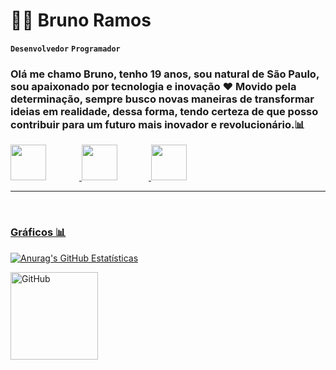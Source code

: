 # 👩‍💻 Bruno Ramos

**`Desenvolvedor`** **`Programador`**
### Olá me chamo Bruno, tenho 19 anos, sou natural de São Paulo, sou apaixonado por tecnologia e inovação ❤️ Movido pela determinação, sempre busco novas maneiras de transformar ideias em realidade, dessa forma, tendo certeza de que posso contribuir para um futuro mais inovador e revolucionário.📊



<a href="mailto:brunoramoss296@gmail.com">
     <img src="https://images.icon-icons.com/2631/PNG/96/gmail_new_logo_icon_159149.png" alt=""
   style="width: 57px; margin-right: 53px; hight: 23px;"
    />


<a href="https://www.linkedin.com/in/bruno-ramos-739b35284/">
     <img src="https://cdn-icons-png.flaticon.com/128/3621/3621447.png" alt=""
   style="width: 57px; margin-right: 50px; hight: 20px;"
    />


<a href="https://www.facebook.com/brunosilvanotszulteww/">
     <img src="https://cdn-icons-png.flaticon.com/128/3128/3128304.png" alt=""
   style="width: 57px; margin-right: 50px; hight: 20px;"
    />



  
  
***
<br>
<h3> Gráficos 📊</h3>

![Anurag's GitHub Estatísticas](https://github-readme-stats.vercel.app/api?username=brunoramos478&show_icons=true&theme=dracula&include_all_comits=tru)


<p>
  <img
    alt="GitHub"
    height="140"
    src="https://github-readme-stats.vercel.app/api/top-langs/?username=brunoramos478&theme=dracula&layout=compact&custom_title=Linguagens&langs_count=9"
    style="align: right-50px; margin-right: 10 ;"
  />
</p>

